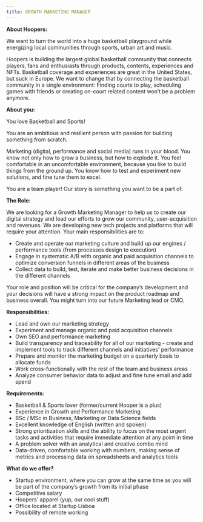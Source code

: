 ```yaml
---
title: GROWTH MARKETING MANAGER
---
```

<!--StartFragment-->

**About Hoopers:**

We want to turn the world into a huge basketball playground while energizing local communities through sports, urban art and music.

Hoopers is building the largest global basketball community that connects players, fans and enthusiasts through products, contents, experiences and NFTs. Basketball coverage and experiences are great in the United States, but suck in Europe. We want to change that by connecting the basketball community in a single environment: Finding courts to play, scheduling games with friends or creating on-court related content won’t be a problem anymore.



**About you:**

You love Basketball and Sports!

You are an ambitious and resilient person with passion for building something from scratch. 

Marketing (digital, performance and social media) runs in your blood. You know not only how to grow a business, but how to explode it. You feel comfortable in an uncomfortable environment, because you like to build things from the ground up. You know how to test and experiment new solutions, and fine tune them to excel.

You are a team player! Our story is something you want to be a part of.



**The Role:**

We are looking for a Growth Marketing Manager to help us to create our digital strategy and lead our efforts to grow our community, user-acquisition and revenues. We are developing new tech projects and platforms that will require your attention. Your main responsibilities are to:

* Create and operate our marketing culture and build up our engines / performance tools (from processes design to execution)
* Engage in systematic A/B with organic and paid acquisition channels to optimize conversion funnels in different areas of the business
* Collect data to build, test, iterate and make better business decisions in the different channels

Your role and position will be critical for the company’s development and your decisions will have a strong impact on the product roadmap and business overall. You might turn into our future Marketing lead or CMO.

**Responsibilities:**

* Lead and own our marketing strategy
* Experiment and manage organic and paid acquisition channels
* Own SEO and performance marketing
* Build transparency and traceability for all of our marketing - create and implement tools to track different channels and initiatives’ performance
* Prepare and monitor the marketing budget on a quarterly basis to allocate funds
* Work cross-functionally with the rest of the team and business areas
* Analyze consumer behavior data to adjust and fine tune email and add spend

**Requirements:**

* Basketball & Sports lover (former/current Hooper is a plus)
* Experience in Growth and Performance Marketing
* BSc / MSc in Business, Marketing or Data Science fields
* Excellent knowledge of English (written and spoken)
* Strong prioritization skills and the ability to focus on the most urgent tasks and activities that require immediate attention at any point in time
* A problem solver with an analytical and creative combo mind
* Data-driven, comfortable working with numbers, making sense of metrics and processing data on spreadsheets and analytics tools

**What do we offer?**

* Startup environment, where you can grow at the same time as you will be part of the company’s growth from its initial phase
* Competitive salary
* Hoopers’ apparel (yup, our cool stuff)
* Office located at Startup Lisboa
* Possibility of remote working

<!--EndFragment-->